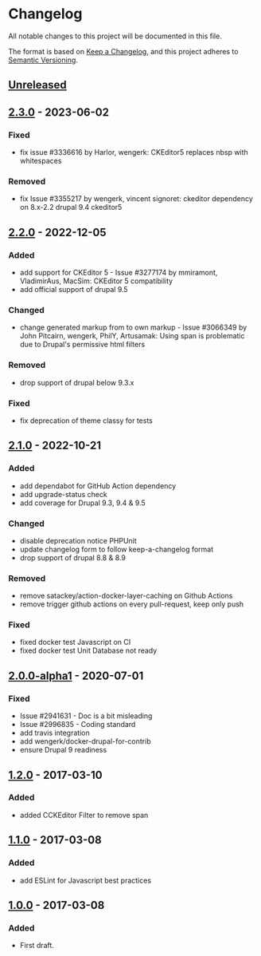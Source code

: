 # Changelog
All notable changes to this project will be documented in this file.

The format is based on [Keep a Changelog](https://keepachangelog.com/en/1.0.0/),
and this project adheres to [Semantic Versioning](https://semver.org/spec/v2.0.0.html).

## [Unreleased]

## [2.3.0] - 2023-06-02
### Fixed
- fix issue #3336616 by Harlor, wengerk: CKEditor5 replaces nbsp with whitespaces

### Removed
- fix Issue #3355217 by wengerk, vincent signoret: ckeditor dependency on 8.x-2.2 drupal 9.4 ckeditor5

## [2.2.0] - 2022-12-05
### Added
- add support for CKEditor 5 - Issue #3277174 by mmiramont, VladimirAus, MacSim: CKEditor 5 compatibility
- add official support of drupal 9.5

### Changed
- change generated markup from <span class="nbsp"> to own markup <nbsp> - Issue #3066349 by John Pitcairn, wengerk, PhilY, Artusamak: Using span is problematic due to Drupal's permissive html filters

### Removed
- drop support of drupal below 9.3.x

### Fixed
- fix deprecation of theme classy for tests

## [2.1.0] - 2022-10-21
### Added
- add dependabot for GitHub Action dependency
- add upgrade-status check
- add coverage for Drupal 9.3, 9.4 & 9.5

### Changed
- disable deprecation notice PHPUnit
- update changelog form to follow keep-a-changelog format
- drop support of drupal 8.8 & 8.9

### Removed
- remove satackey/action-docker-layer-caching on Github Actions
- remove trigger github actions on every pull-request, keep only push

### Fixed
- fixed docker test Javascript on CI
- fixed docker test Unit Database not ready

## [2.0.0-alpha1] - 2020-07-01
### Fixed
- Issue #2941631 - Doc is a bit misleading
- Issue #2996835 - Coding standard
- add travis integration
- add wengerk/docker-drupal-for-contrib
- ensure Drupal 9 readiness

## [1.2.0] - 2017-03-10
### Added
- added CCKEditor Filter to remove span

## [1.1.0] - 2017-03-08
### Added
- add ESLint for Javascript best practices

## [1.0.0] - 2017-03-08
### Added
- First draft.

[Unreleased]: https://github.com/antistatique/drupal-ckeditor-nbsp/compare/8.x-2.3...HEAD
[2.3.0]: https://github.com/antistatique/drupal-ckeditor-nbsp/compare/8.x-2.2...8.x-2.3
[2.2.0]: https://github.com/antistatique/drupal-ckeditor-nbsp/compare/8.x-2.1...8.x-2.2
[2.1.0]: https://github.com/antistatique/drupal-ckeditor-nbsp/compare/8.x-2.0-alpha1...8.x-2.1
[2.0.0-alpha1]: https://github.com/antistatique/drupal-ckeditor-nbsp/compare/8.x-1.2...8.x-2.0-alpha1
[1.2.0]: https://github.com/antistatique/drupal-ckeditor-nbsp/compare/8.x-1.1...8.x-1.2
[1.1.0]: https://github.com/antistatique/drupal-ckeditor-nbsp/compare/8.x-1.0...8.x-1.1
[1.0.0]: https://github.com/antistatique/drupal-ckeditor-nbsp/releases/tag/8.x-1.0
